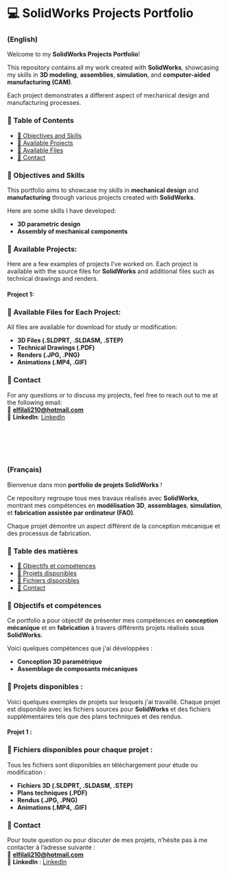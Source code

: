 # 💻 SolidWorks Projects Portfolio

### (English)

Welcome to my **SolidWorks Projects Portfolio**! 

This repository contains all my work created with **SolidWorks**, showcasing my skills in **3D modeling**, **assemblies**, **simulation**, and **computer-aided manufacturing (CAM)**. 

Each project demonstrates a different aspect of mechanical design and manufacturing processes.

### 🚀 Table of Contents 
- [📌 Objectives and Skills](#objectives-and-skills)
- [🔧 Available Projects](#available-projects)
- [📂 Available Files](#available-files)
- [🎯 Contact](#contact)

### 📌 Objectives and Skills
This portfolio aims to showcase my skills in **mechanical design** and **manufacturing** through various projects created with **SolidWorks**. 

Here are some skills I have developed:
- **3D parametric design**
- **Assembly of mechanical components**

### 🔧 Available Projects:
Here are a few examples of projects I’ve worked on. Each project is available with the source files for **SolidWorks** and additional files such as technical drawings and renders.

#### Project 1:

### 📂 Available Files for Each Project:
All files are available for download for study or modification:
- **3D Files (.SLDPRT, .SLDASM, .STEP)**
- **Technical Drawings (.PDF)**
- **Renders (.JPG, .PNG)**
- **Animations (.MP4, .GIF)**

### 🎯 Contact
For any questions or to discuss my projects, feel free to reach out to me at the following email:  
📧 **elfilali210@hotmail.com**  
🔗 **LinkedIn**: [LinkedIn](https://www.linkedin.com/in/abdallah-el-filali-a788591ba/)

<br>
<br>
<br>
<br>

### (Français)

Bienvenue dans mon **portfolio de projets SolidWorks** ! 

Ce repository regroupe tous mes travaux réalisés avec **SolidWorks**, montrant mes compétences en **modélisation 3D**, **assemblages**, **simulation**, et **fabrication assistée par ordinateur (FAO)**. 

Chaque projet démontre un aspect différent de la conception mécanique et des processus de fabrication.


### 🚀 Table des matières
- [📌 Objectifs et compétences](#objectifs-et-compétences)
- [🔧 Projets disponibles](#projets-disponibles)
- [📂 Fichiers disponibles](#fichiers-disponibles)
- [🎯 Contact](#contact)


### 📌 Objectifs et compétences
Ce portfolio a pour objectif de présenter mes compétences en **conception mécanique** et en **fabrication** à travers différents projets réalisés sous **SolidWorks**. 

Voici quelques compétences que j'ai développées :
- **Conception 3D paramétrique**
- **Assemblage de composants mécaniques**


### 🔧 Projets disponibles :
Voici quelques exemples de projets sur lesquels j'ai travaillé. Chaque projet est disponible avec les fichiers sources pour **SolidWorks** et des fichiers supplémentaires tels que des plans techniques et des rendus.

#### Projet 1 :


### 📂 Fichiers disponibles pour chaque projet :
Tous les fichiers sont disponibles en téléchargement pour étude ou modification :
- **Fichiers 3D (.SLDPRT, .SLDASM, .STEP)**
- **Plans techniques (.PDF)**
- **Rendus (.JPG, .PNG)**
- **Animations (.MP4, .GIF)**


### 🎯 Contact
Pour toute question ou pour discuter de mes projets, n’hésite pas à me contacter à l’adresse suivante :  
📧 **elfilali210@hotmail.com**  
🔗 **LinkedIn** : [LinkedIn](https://www.linkedin.com/in/abdallah-el-filali-a788591ba/)

